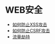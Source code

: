 # WEB安全
+ <a href="https://www.freebuf.com/articles/web/185654.html" target="_blank">如何防止XSS攻击</a>
+ <a href="https://www.freebuf.com/articles/web/186880.html" target="_blank">如何防止CSRF攻击</a>
+ <a href="https://zhuanlan.zhihu.com/p/28431925" target="_blank">流量劫持</a>